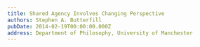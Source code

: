 ```yaml
---
title: Shared Agency Involves Changing Perspective
authors: Stephen A. Butterfill
pubDate: 2014-02-19T00:00:00.000Z
address: Department of Philosophy, University of Manchester
---
```


